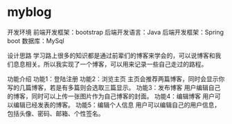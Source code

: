 # myblog
开发环境
前端开发框架：bootstrap
后端开发语言：Java
后端开发框架：Spring boot
数据库：MySql

设计思路
学习路上很多的知识都是通过前辈们的博客来学会的，可以说博客和我们息息相关。所以我实现了一个博客，可以用来记录一些自己走过的路程。

功能介绍
功能1：登陆注册
功能2：浏览主页
主页会推荐两篇博客，同时会显示你写的几篇博客，若是有多篇则会选取三篇显示。
功能3：发布博客
用户编辑自己的博客，同时可以上传一张图片作为自己博客的封面。
功能4：编辑博客
用户可以编辑已经发表的博客。
功能5：编辑个人信息
用户可以编辑自己的用户信息，包括头像、密码、邮箱、个性签名。
